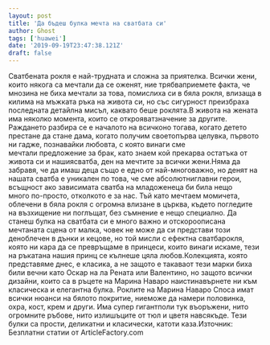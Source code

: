 ```yaml
---
layout: post
title: 'Да бъдеш булка мечта на сватбата си'
author: Ghost
tags: ['huawei']
date: '2019-09-19T23:47:38.121Z'
draft: false
---
```


Сватбената рокля е най-трудната и сложна за приятелка. Всички жени, които някога са мечтали да се оженят, ние трябваприемете факта, че мнозина не биха мечтали за това, помислиха си в бяла рокля, влизаща в килима на мъжката ръка на живота си, но със сигурност преизбраха последната детайлна мисъл, каквато беше роклята.В живота на жената има няколко момента, които се открояватзначение за другите. Раждането разбира се е началото на всичконо тогава, когато детето престане да стане дама, когато получим своетопърва целувка, първото ни гадже, познавайки любовта, с която винаги сме мечтали предложение за брак, като знаем кой прекарва остатъка от живота си и нашиясватба, ден на мечтите за всички жени.Няма да забравя, че да имаш деца също е едно от най-многоважно, но денят на нашата сватба е уникален по това, че сме абсолютниглавни герои, всъщност ако зависимата сватба на младоженеца би била нещо много по-просто, отколкото е за нас. Тъй като мечтаем момичета, облечени в бяла рокля с огромна влизане в църква, където погледите на възхищение ни поглъщат, без съмнение е нещо специално. Да станеш булка на сватбата си е много важно и отскороописана мечтаната сцена от малка, човек не може да си представи този деноблечен в дънки и кецове, но той мисли с ефектна сватбарокля, която ни кара да се превръщаме в принцеси, които винаги искаме, тези на ръкатана нашия принц се кълнеше цяла любов.Колекцията, която представяме днес, е класика, а не защото е такаваот тези марки биха били вечни като Оскар на ла Рената или Валентино, но защото всички дизайни, които са в ръцете на Марина Наваро наистинавърнете ни към класическа и елегантна булка. Роклите на Марина Наваро Споса имат всички нюанси на бялото покритие, ниеможе да намери половинка, охра, кост, крем и други. Има супер гигантполи тук въоръжени, нито огромните ръбове, нито излишъците от тюл и цветя навсякъде. Тези булки са прости, деликатни и класически, катоти каза.Източник: Безплатни статии от ArticleFactory.com
